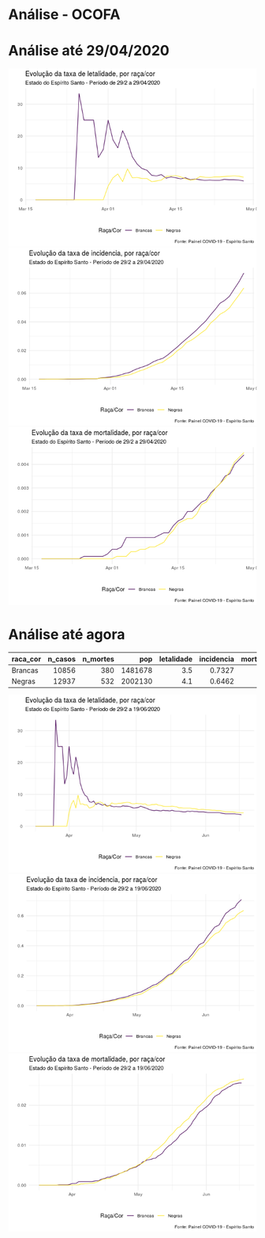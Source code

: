Análise - OCOFA
================

# Análise até 29/04/2020

![](analise_rapida_files/figure-gfm/unnamed-chunk-4-1.png)<!-- -->![](analise_rapida_files/figure-gfm/unnamed-chunk-4-2.png)<!-- -->![](analise_rapida_files/figure-gfm/unnamed-chunk-4-3.png)<!-- -->

# Análise até agora

| raca\_cor | n\_casos | n\_mortes |     pop | letalidade | incidencia | mortalidade |
| :-------- | -------: | --------: | ------: | ---------: | ---------: | ----------: |
| Brancas   |    10856 |       380 | 1481678 |        3.5 |     0.7327 |      0.0256 |
| Negras    |    12937 |       532 | 2002130 |        4.1 |     0.6462 |      0.0266 |

![](analise_rapida_files/figure-gfm/unnamed-chunk-8-1.png)<!-- -->![](analise_rapida_files/figure-gfm/unnamed-chunk-8-2.png)<!-- -->![](analise_rapida_files/figure-gfm/unnamed-chunk-8-3.png)<!-- -->
